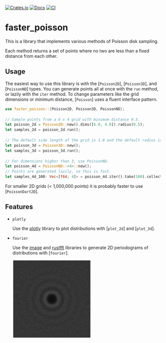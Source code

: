 [![Crates.io](https://img.shields.io/crates/v/faster_poisson.svg)](https://crates.io/crates/faster_poisson)
[![Docs](https://docs.rs/faster_poisson/badge.svg)](https://docs.rs/faster_poisson/)
[![CI](https://github.com/nubDotDev/faster-poisson-disk-sampling/actions/workflows/rust.yml/badge.svg)](https://github.com/nubDotDev/faster-poisson-disk-sampling/actions/workflows/rust.yml)

# faster_poisson

This is a library that implements various methods of Poisson disk sampling.

Each method returns a set of points where no two are less than a fixed distance from each other.

## Usage

The easiest way to use this library is with the [`Poisson2D`], [`Poisson3D`], and [`PoissonND`] types.
You can generate points all at once with the `run` method, or lazily with the `iter` method.
To change parameters like the grid dimensions or minimum distance, [`Poisson`] uses a fluent interface pattern.

```rust
use faster_poisson::{Poisson2D, Poisson3D, PoissonND};

// Sample points from a 6 x 4 grid with minimum distance 0.5.
let poisson_2d = Poisson2D::new().dims([6.0, 4.0]).radius(0.5);
let samples_2d = poisson_2d.run();

// The default side length of the grid is 1.0 and the default radius is 0.1.
let poisson_3d = Poisson3D::new();
let samples_3d = poisson_3d.run();

// For dimensions higher than 3, use PoissonND.
let poisson_4d = PoissonND::<4>::new();
// Points are generated lazily, so this is fast.
let samples_4d_100: Vec<[f64; 4]> = poisson_4d.iter().take(100).collect();
```

For smaller 2D grids (< 1,000,000 points) it is probably faster to use [`PoissonDart2D`].

## Features

- `plotly`

    Use the [plotly](https://docs.rs/plotly/latest/plotly/) library to plot distributions with [`plot_2d`] and [`plot_3d`].

- `fourier`

    Use the [image](https://docs.rs/image/latest/image/) and [rustfft](https://docs.rs/rustfft/latest/rustfft/) libraries to generate 2D periodograms of distributions with [`fourier`].

    <img src="https://raw.githubusercontent.com/nubDotDev/faster-poisson-disk-sampling/refs/heads/main/assets/parental_fourier.png" width=250 style="border: 2px solid white;"/>
